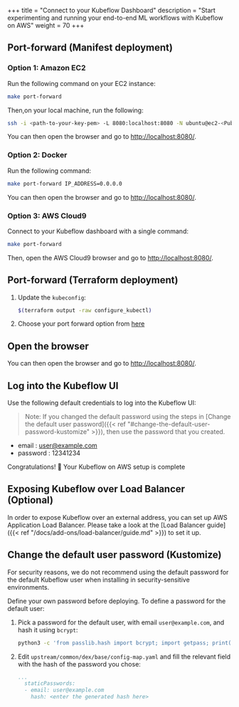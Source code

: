 +++
title = "Connect to your Kubeflow Dashboard"
description = "Start experimenting and running your end-to-end ML workflows with Kubeflow on AWS"
weight = 70
+++

## Port-forward (Manifest deployment)

### Option 1: Amazon EC2 

Run the following command on your EC2 instance: 
```sh
make port-forward
```

Then,on your local machine, run the following:

```sh
ssh -i <path-to-your-key-pem> -L 8080:localhost:8080 -N ubuntu@ec2-<Public-IPv4-DNS>.compute-1.amazonaws.com -o ExitOnForwardFailure=yes
```

You can then open the browser and go to [http://localhost:8080/](http://localhost:8080/).

### Option 2: Docker 

Run the following command:
```sh
make port-forward IP_ADDRESS=0.0.0.0
```

You can then open the browser and go to [http://localhost:8080/](http://localhost:8080/).

### Option 3: AWS Cloud9

Connect to your Kubeflow dashboard with a single command:
```sh
make port-forward
```

Then, open the AWS Cloud9 browser and go to [http://localhost:8080/](http://localhost:8080/).

## Port-forward (Terraform deployment)

1. Update the `kubeconfig`:
    ```sh
    $(terraform output -raw configure_kubectl)
    ```

2. Choose your port forward option from [here](#port-forward-manifest-deployment)

## Open the browser

You can then open the browser and go to [http://localhost:8080/](http://localhost:8080/).

## Log into the Kubeflow UI

Use the following default credentials to log into the Kubeflow UI:
> Note: If you changed the default password using the steps in [Change the default user password]({{< ref "#change-the-default-user-password-kustomize" >}}), then use the password that you created.
- email : user@example.com
- password : 12341234

Congratulations! 🎉 Your Kubeflow on AWS setup is complete  

## Exposing Kubeflow over Load Balancer (Optional) 

In order to expose Kubeflow over an external address, you can set up AWS Application Load Balancer. Please take a look at the [Load Balancer guide]({{< ref "/docs/add-ons/load-balancer/guide.md" >}}) to set it up.

## Change the default user password (Kustomize)

For security reasons, we do not recommend using the default password for the default Kubeflow user when installing in security-sensitive environments. 

Define your own password before deploying. To define a password for the default user:

1. Pick a password for the default user, with email `user@example.com`, and hash it using `bcrypt`:

    ```sh
    python3 -c 'from passlib.hash import bcrypt; import getpass; print(bcrypt.using(rounds=12, ident="2y").hash(getpass.getpass()))'
    ```

2. Edit `upstream/common/dex/base/config-map.yaml` and fill the relevant field with the hash of the password you chose:

    ```yaml
    ...
      staticPasswords:
      - email: user@example.com
        hash: <enter the generated hash here>
    ```
